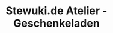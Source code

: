 ---
title: "Stewuki.de Atelier - Geschenkeladen"
url: /aachen/stewuki-de-atelier-geschenkeladen/
shop: Andenken
---